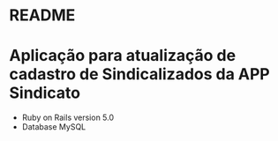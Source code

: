 # README

# Aplicação para atualização de cadastro de Sindicalizados da APP Sindicato 

* Ruby on Rails version 5.0
* Database MySQL
